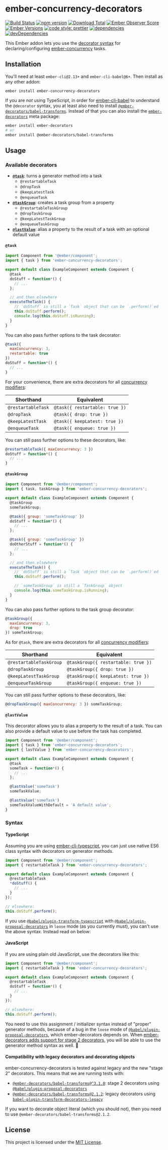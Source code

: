 # ember-concurrency-decorators

[![Build Status](https://travis-ci.org/machty/ember-concurrency-decorators.svg)](https://travis-ci.org/machty/ember-concurrency-decorators)
[![npm version](https://badge.fury.io/js/ember-concurrency-decorators.svg)](http://badge.fury.io/js/ember-concurrency-decorators)
[![Download Total](https://img.shields.io/npm/dt/ember-concurrency-decorators.svg)](http://badge.fury.io/js/ember-concurrency-decorators)
[![Ember Observer Score](https://emberobserver.com/badges/ember-concurrency-decorators.svg)](https://emberobserver.com/addons/ember-concurrency-decorators)
[![Ember Versions](https://img.shields.io/badge/Ember.js%20Versions-%5E2.12%20%7C%7C%20%5E3.0-brightgreen.svg)](https://travis-ci.org/machty/ember-concurrency-decorators)
[![code style: prettier](https://img.shields.io/badge/code_style-prettier-ff69b4.svg)](https://github.com/prettier/prettier)
[![dependencies](https://img.shields.io/david/machty/ember-concurrency-decorators.svg)](https://david-dm.org/machty/ember-concurrency-decorators)
[![devDependencies](https://img.shields.io/david/dev/machty/ember-concurrency-decorators.svg)](https://david-dm.org/machty/ember-concurrency-decorators)

This Ember addon lets you use the
[decorator syntax](https://github.com/tc39/proposal-decorators)
for declaring/configuring
[ember-concurrency](https://ember-concurrency.com) tasks.

## Installation

You'll need at least `ember-cli@2.13+` and `ember-cli-babel@6+`.
Then install as any other addon:

```
ember install ember-concurrency-decorators
```

If you are _not_ using TypeScript, in order for [ember-cli-babel](https://github.com/babel/ember-cli-babel) to understand the `@decorator` syntax, you at least also need to install [`@ember-decorators/babel-transforms`](https://github.com/ember-decorators/babel-transforms). Instead of that you can also install the [`ember-decorators`](https://github.com/ember-decorators/ember-decorators) meta package:

```bash
ember install ember-decorators
# or
ember install @ember-decorators/babel-transforms
```

## Usage

### Available decorators

- **[`@task`](#task)**: turns a generator method into a task
  - `@restartableTask`
  - `@dropTask`
  - `@keepLatestTask`
  - `@enqueueTask`
- **[`@taskGroup`](#taskgroup)**: creates a task group from a property
  - `@restartableTaskGroup`
  - `@dropTaskGroup`
  - `@keepLatestTaskGroup`
  - `@enqueueTaskGroup`
- **[`@lastValue`](#lastvalue)**: alias a property to the result of a task with an optional default value

#### `@task`

```js
import Component from '@ember/component';
import { task } from 'ember-concurrency-decorators';

export default class ExampleComponent extends Component {
  @task
  doStuff = function*() {
    // ...
  };

  // and then elsewhere
  executeTheTask() {
    // `doStuff` is still a `Task` object that can be `.perform()`ed
    this.doStuff.perform();
    console.log(this.doStuff.isRunning);
  }
}
```

You can also pass further options to the task decorator:

```js
@task({
  maxConcurrency: 3,
  restartable: true
})
doStuff = function*() {
  // ...
}
```

For your convenience, there are extra decorators for all [concurrency modifiers](http://ember-concurrency.com/docs/task-concurrency):

| Shorthand          | Equivalent                     |
| ------------------ | ------------------------------ |
| `@restartableTask` | `@task({ restartable: true })` |
| `@dropTask`        | `@task({ drop: true })`        |
| `@keepLatestTask`  | `@task({ keepLatest: true })`  |
| `@enqueueTask`     | `@task({ enqueue: true })`     |

You can still pass further options to these decorators, like:

```js
@restartableTask({ maxConcurrency: 3 })
doStuff = function*() {
  // ...
}
```

#### `@taskGroup`

```js
import Component from '@ember/component';
import { task, taskGroup } from 'ember-concurrency-decorators';

export default class ExampleComponent extends Component {
  @taskGroup
  someTaskGroup;

  @task({ group: 'someTaskGroup' })
  doStuff = function*() {
    // ...
  };

  @task({ group: 'someTaskGroup' })
  doOtherStuff = function*() {
    // ...
  };

  // and then elsewhere
  executeTheTask() {
    // `doStuff` is still a `Task `object that can be `.perform()`ed
    this.doStuff.perform();

    // `someTaskGroup` is still a `TaskGroup` object
    console.log(this.someTaskGroup.isRunning);
  }
}
```

You can also pass further options to the task group decorator:

```js
@taskGroup({
  maxConcurrency: 3,
  drop: true
}) someTaskGroup;
```

As for `@task`, there are extra decorators for all [concurrency modifiers](http://ember-concurrency.com/docs/task-concurrency):

| Shorthand               | Equivalent                          |
| ----------------------- | ----------------------------------- |
| `@restartableTaskGroup` | `@taskGroup({ restartable: true })` |
| `@dropTaskGroup`        | `@taskGroup({ drop: true })`        |
| `@keepLatestTaskGroup`  | `@taskGroup({ keepLatest: true })`  |
| `@enqueueTaskGroup`     | `@taskGroup({ enqueue: true })`     |

You can still pass further options to these decorators, like:

```js
@dropTaskGroup({ maxConcurrency: 3 }) someTaskGroup;
```

#### `@lastValue`

This decorator allows you to alias a property to the result of a task. You can also provide a default value to use before the task has completed.

```js
import Component from '@ember/component';
import { task } from 'ember-concurrency-decorators';
import { lastValue } from 'ember-concurrency-decorators';

export default class ExampleComponent extends Component {
  @task
  someTask = function*() {
    // ...
  };

  @lastValue('someTask')
  someTaskValue;

  @lastValue('someTask')
  someTaskValueWithDefault = 'A default value';
}
```

### Syntax

#### TypeScript

Assuming you are using [ember-cli-typescript](https://github.com/typed-ember/ember-cli-typescript), you can just use native ES6 class syntax with decorators on generator methods.

```js
import Component from '@ember/component';
import { restartableTask } from 'ember-concurrency-decorators';

export default class ExampleComponent extends Component {
  @restartableTask
  *doStuff() {
    // ...
  }
});

// elsewhere:
this.doStuff.perform();
```

If you use [`@babel/plugin-transform-typescript`](https://babeljs.io/docs/en/next/babel-plugin-transform-typescript.html) with [`@babel/plugin-proposal-decorators`](https://babeljs.io/docs/en/next/babel-plugin-proposal-decorators.html) in `loose` mode (as you currently must), you can't use the above syntax. Instead read on below:

#### JavaScript

If you are using plain old JavaScript, use the decorators like this:

```js
import Component from '@ember/component';
import { restartableTask } from 'ember-concurrency-decorators';

export default class ExampleComponent extends Component {
  @restartableTask
  doStuff = function*() {
    // ...
  }
});

// elsewhere:
this.doStuff.perform();
```

You need to use this assignment / initializer syntax instead of "proper" generator methods, because of a bug in the `loose` mode of [`@babel/plugin-proposal-decorators`](https://babeljs.io/docs/en/next/babel-plugin-proposal-decorators.html), which ember-decorators depends on. When [ember-decorators adds support for stage 2 decorators](https://github.com/ember-decorators/ember-decorators/issues/278), you will be able to use the generator method syntax as well. 🎉

#### Compatibility with legacy decorators and decorating objects

ember-concurrency-decorators is tested against legacy and the new "stage 2"
decorators. This means that we are running tests with:

- [`@ember-decorators/babel-transforms@^3.1.0`](https://www.npmjs.com/package/@ember-decorators/babel-transforms/v/3.1.0): stage 2 decorators using [`@babel/plugin-proposal-decorators`](https://github.com/babel/babel/tree/master/packages/babel-plugin-proposal-decorators)
- [`@ember-decorators/babel-transforms@2.1.2`](https://www.npmjs.com/package/@ember-decorators/babel-transforms/v/2.1.2): legacy decorators using [`babel-plugin-transform-decorators-legacy`](https://github.com/loganfsmyth/babel-plugin-transform-decorators-legacy)

If you want to decorate object literal (which you should not), then you need to
use `@ember-decorators/babel-transforms@2.1.2`.

## License

This project is licensed under the [MIT License](LICENSE.md).
